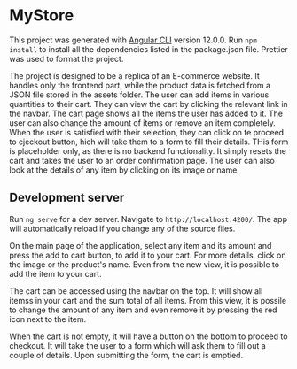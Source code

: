 # MyStore

This project was generated with [Angular CLI](https://github.com/angular/angular-cli) version 12.0.0.
Run `npm install` to install all the dependencies listed in the package.json file.
Prettier was used to format the project.

The project is designed to be a replica of an E-commerce website. It handles only the frontend part, while the product data is fetched from a JSON file stored in the assets folder.
The user can add items in various quantities to their cart. They can view the cart by clicking the relevant link in the navbar.
The cart page shows all the items the user has added to it. The user can also change the amount of items or remove an item completely.
When the user is satisfied with their selection, they can click on te proceed to cjeckout button, hich will take them to a form to fill their details. THis form is placeholder only, as there is no backend functionality. It simply resets the cart and takes the user to an order confirmation page.
The user can also look at the details of any item by clicking on its image or name.

## Development server

Run `ng serve` for a dev server. Navigate to `http://localhost:4200/`. The app will automatically reload if you change any of the source files.

On the main page of the application, select any item and its amount and press the add to cart button, to add it to your cart. For more details, click on the image or the product's name. Even from the new view, it is possible to add the item to your cart.

The cart can be accessed using the navbar on the top. It will show all itemss in your cart and the sum total of all items. From this view, it is possile to change the amount of any item and even remove it by pressing the red icon next to the item.

When the cart is not empty, it will have a button on the bottom to proceed to checkout. It will take the user to a form which will ask them to fill out a couple of details. Upon submitting the form, the cart is emptied.

